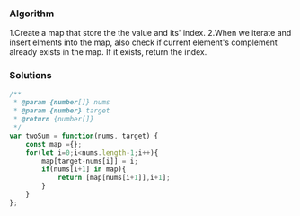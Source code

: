 ### Algorithm

1.Create a map that store the the value and its' index.
2.When we iterate and insert elments into the map, also check if current element's complement already exists in the map. If it exists, return the index.

### Solutions

```javascript
/**
 * @param {number[]} nums
 * @param {number} target
 * @return {number[]}
 */
var twoSum = function(nums, target) {
    const map ={};
    for(let i=0;i<nums.length-1;i++){
        map[target-nums[i]] = i;
        if(nums[i+1] in map){
            return [map[nums[i+1]],i+1];
        }
    }
};
```